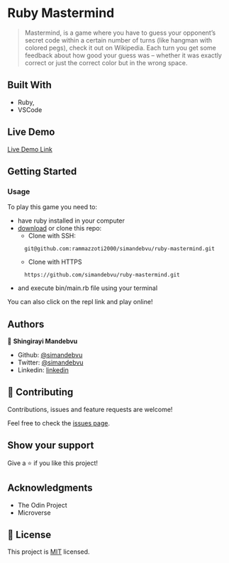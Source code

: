 # Ruby Mastermind

> Mastermind, is a game where you have to guess your opponent’s secret code within a certain number of turns (like hangman with colored pegs), check it out on Wikipedia. Each turn you get some feedback about how good your guess was – whether it was exactly correct or just the correct color but in the wrong space.

## Built With

- Ruby,
- VSCode

## Live Demo

[Live Demo Link](#)


## Getting Started

### Usage

To play this game you need to:
* have ruby installed in your computer
* [download](https://github.com/simandebvu/ruby-mastermind/archive/master.zip) or clone this repo:
  - Clone with SSH:
  ```
    git@github.com:rammazzoti2000/simandebvu/ruby-mastermind.git
  ```
  - Clone with HTTPS
  ```
    https://github.com/simandebvu/ruby-mastermind.git
  ```
* and execute bin/main.rb file using your terminal

You can also click on the repl link and play online!


## Authors

👤 **Shingirayi Mandebvu**

- Github: [@simandebvu](https://github.com/simandebvu)
- Twitter: [@simandebvu](https://twitter.com/simandebvu)
- Linkedin: [linkedin](https://linkedin.com/in/simandebvu)

## 🤝 Contributing

Contributions, issues and feature requests are welcome!

Feel free to check the [issues page](issues/).

## Show your support

Give a ⭐️ if you like this project!

## Acknowledgments

- The Odin Project
- Microverse

## 📝 License

This project is [MIT](lic.url) licensed.
